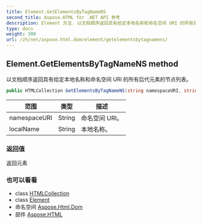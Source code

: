 ```yaml
---
title: Element.GetElementsByTagNameNS
second_title: Aspose.HTML for .NET API 参考
description: Element 方法. 以文档顺序返回具有给定本地名称和命名空间 URI 的所有后代元素的节点列表
type: docs
weight: 300
url: /zh/net/aspose.html.dom/element/getelementsbytagnamens/
---
```

## Element.GetElementsByTagNameNS method

以文档顺序返回具有给定本地名称和命名空间 URI 的所有后代元素的节点列表。

```csharp
public HTMLCollection GetElementsByTagNameNS(string namespaceURI, string localName)
```

| 范围 | 类型 | 描述 |
| --- | --- | --- |
| namespaceURI | String | 命名空间 URI。 |
| localName | String | 本地名称。 |

### 返回值

返回元素

### 也可以看看

* class [HTMLCollection](../../../aspose.html.collections/htmlcollection/)
* class [Element](../)
* 命名空间 [Aspose.Html.Dom](../../element/)
* 部件 [Aspose.HTML](../../../)


